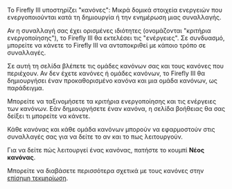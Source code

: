 Το Firefly III υποστηρίζει "κανόνες": Μικρά δομικά στοιχεία ενεργειών που ενεργοποιούνται κατά τη δημιουργία ή την ενημέρωση μιας συναλλαγής.

Αν η συναλλαγή σας έχει ορισμένες ιδιότητες (ονομάζονται "κριτήρια ενεργοποίησης"), το Firefly III θα εκτελέσει τις "ενέργειες". Σε συνδυασμό, μπορείτε να κάνετε το Firefly III να ανταποκριθεί με κάποιο τρόπο σε συναλλαγές.

Σε αυτή τη σελίδα βλέπετε τις ομάδες κανόνων σας και τους κανόνες που περιέχουν. Αν δεν έχετε κανόνες ή ομάδες κανόνων, το Firefly III θα δημιουργήσει έναν προκαθορισμένο κανόνα και μια ομάδα κανόνων, ως παράδειγμα.

Μπορείτε να ταξινομήσετε τα κριτήρια ενεργοποίησης και τις ενέργειες των κανόνων. Εάν δημιουργήσετε έναν κανόνα, η σελίδα βοήθειας θα σας δείξει τι μπορείτε να κάνετε.

Κάθε κανόνας και κάθε ομάδα κανόνων μπορούν να εφαρμοστούν στις συναλλαγές σας για να δείτε το αν και το πως λειτουργούν.

Για να δείτε πώς λειτουργεί ένας κανόνας, πατήστε το κουμπί **Νέος κανόνας**.

Μπορείτε να διαβάσετε περισσότερα σχετικά με τους κανόνες στην [επίσημη τεκμηρίωση](https://docs.firefly-iii.org/advanced-concepts/piggies).